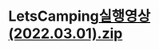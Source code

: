 # LetsCamping[실행영상(2022.03.01).zip](https://github.com/dlals4585/LetsCamping/files/8410637/default.zip)
